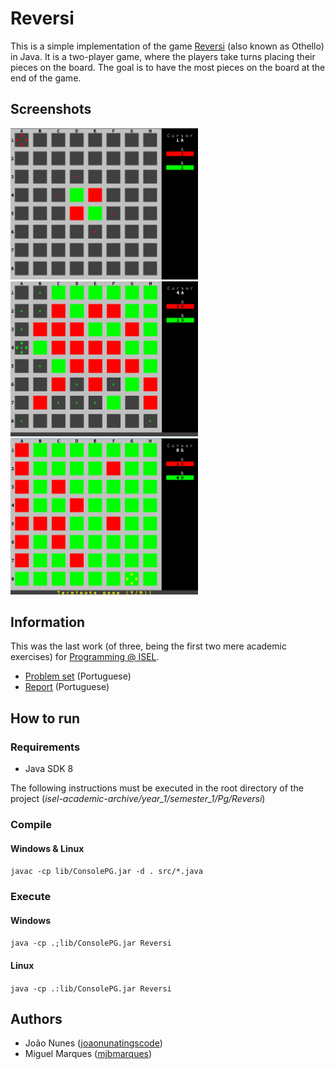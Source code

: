 # Reversi

This is a simple implementation of the game [Reversi](https://en.wikipedia.org/wiki/Reversi) (also known as Othello) in Java. 
It is a two-player game, where the players take turns placing their pieces on the board. 
The goal is to have the most pieces on the board at the end of the game.

## Screenshots
<p float="left">
  <img alt="Beginning of game" src="docs/screenshots/begin.png" width="300">
  <img alt="Middle of game" src="docs/screenshots/game.png" width="300">
  <img alt="Game over" src="docs/screenshots/game_over.png" width="300">
</p>


## Information
This was the last work (of three, being the first two mere academic exercises) for [Programming @ ISEL](https://www.isel.pt/en/leic/programming).

- [Problem set](docs/reversi.pdf) (Portuguese)
- [Report](docs/report.pdf) (Portuguese)

## How to run

### Requirements
- Java SDK 8

The following instructions must be executed in the root directory of the project (_isel-academic-archive/year_1/semester_1/Pg/Reversi_)

### Compile

#### Windows & Linux
`javac -cp lib/ConsolePG.jar -d . src/*.java`

### Execute

#### Windows
`java -cp .;lib/ConsolePG.jar Reversi`

#### Linux
`java -cp .:lib/ConsolePG.jar Reversi`

## Authors
- João Nunes ([joaonunatingscode](https://github.com/joaonunatingscode))
- Miguel Marques ([mjbmarques](https://github.com/mjbmarques))
